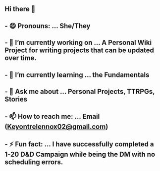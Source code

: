 ## Hi there 👋

## - 😄 Pronouns: ... She/They
## - 🔭 I’m currently working on ... A Personal Wiki Project for writing projects that can be updated over time.
## - 🌱 I’m currently learning ... the Fundamentals
## - 💬 Ask me about ... Personal Projects, TTRPGs, Stories
## - 📫 How to reach me: ... Email (Keyontrelennox02@gmail.com)
## - ⚡ Fun fact: ... I have successfully completed a 1-20 D&D Campaign while being the DM with no scheduling errors. 

<!--
**key-mystic/key-mystic** is a ✨ _special_ ✨ repository because its `README.md` (this file) appears on your GitHub profile.

Here are some ideas to get you started:

## - 😄 Pronouns: ... She/They
## - 🔭 I’m currently working on ... A Personal Wiki Project for writing projects that can be updated over time.
## - 🌱 I’m currently learning ... the Fundamentals
## - 💬 Ask me about ... Personal Projects, TTRPGs, Stories
## - 📫 How to reach me: ... Email (Keyontrelennox02@gmail.com)
## - ⚡ Fun fact: ... I have successfully completed a 1-20 D&D Campaign while being the DM with no scheduling errors. 
-->
